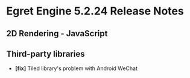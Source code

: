 # Egret Engine 5.2.24 Release Notes

## 2D Rendering - JavaScript 

## Third-party libraries
- **[fix]** Tiled library's problem with Android WeChat
